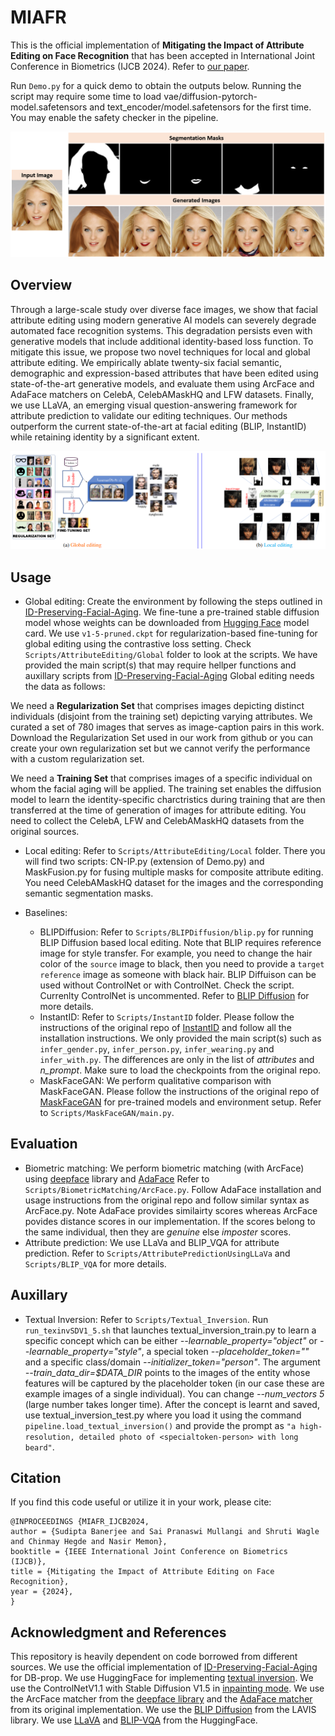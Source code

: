 # MIAFR
This is the official implementation of **Mitigating the Impact of Attribute Editing on Face Recognition** that has been accepted in International Joint Conference in Biometrics (IJCB 2024). Refer to [our paper](https://arxiv.org/html/2403.08092v1).

Run `Demo.py` for a quick demo to obtain the outputs below. Running the script may require some time to load vae/diffusion-pytorch-model.safetensors and text_encoder/model.safetensors for the first time. You may enable the safety checker in the pipeline.

![alt text](GithubDemo.PNG)

## Overview
Through a large-scale study over diverse face images, we show that facial attribute editing using modern generative AI models can severely degrade automated face recognition systems. This degradation persists even with generative models that include additional identity-based loss function. To mitigate this issue, we propose two novel techniques for local and global attribute editing. We empirically ablate twenty-six facial semantic, demographic and expression-based attributes that have been edited using state-of-the-art generative models, and evaluate them using ArcFace and AdaFace matchers on CelebA, CelebAMaskHQ and LFW datasets. Finally, we use LLaVA, an emerging visual question-answering framework for attribute prediction to validate our editing techniques. Our methods outperform the current state-of-the-art at facial editing (BLIP, InstantID) while retaining identity by a significant extent.

![alt text](IJCB2024_Overview.PNG)

## Usage
- Global editing: Create the environment by following the steps outlined in [ID-Preserving-Facial-Aging](https://github.com/sudban3089/ID-Preserving-Facial-Aging). We fine-tune a pre-trained stable diffusion model whose weights can be downloaded from [Hugging Face](https://huggingface.co/CompVis) model card. We use `v1-5-pruned.ckpt` for regularization-based fine-tuning for global editing using the contrastive loss setting. Check `Scripts/AttributeEditing/Global` folder to look at the scripts. We have provided the main script(s) that may require hellper functions and auxillary scripts from [ID-Preserving-Facial-Aging](https://github.com/sudban3089/ID-Preserving-Facial-Aging) Global editing needs the data as follows:

We need a **Regularization Set** that comprises images depicting distinct individuals (disjoint from the training set) depicting varying attributes. We curated a set of 780 images that serves as image-caption pairs in this work. Download the Regularization Set used in our work from github or you can create your own regularization set but we cannot verify the performance with a custom regularization set. 

We need a **Training Set** that comprises images of a specific individual on whom the facial aging will be applied. The training set enables the diffusion model to learn the identity-specific charctristics during training that are then transferred at the time of generation of images for attribute editing. You need to collect the CelebA, LFW and CelebAMaskHQ datasets from the original sources.

- Local editing: Refer to `Scripts/AttributeEditing/Local` folder. There you will find two scripts: CN-IP.py (extension of Demo.py) and MaskFusion.py for fusing multiple masks for composite attribute editing. You need CelebAMaskHQ dataset for the images and the corresponding semantic segmentation masks.

- Baselines:
  - BLIPDiffusion: Refer to `Scripts/BLIPDiffusion/blip.py` for running BLIP Diffusion based local editing. Note that BLIP requires reference image for style transfer. For example, you need to change the hair color of the `source` image to black, then you need to provide a `target reference` image as someone with black hair. BLIP Diffuison can be used without ControlNet or with ControlNet. Check the script. Currenlty ControlNet is uncommented. Refer to [BLIP Diffusion](https://github.com/salesforce/LAVIS/tree/main/projects/blip-diffusion) for more details.
  - InstantID: Refer to `Scripts/InstantID` folder. Please follow the instructions of the original repo of [InstantID](https://github.com/InstantID/InstantID) and follow all the installation instructions. We only provided the main script(s) such as `infer_gender.py`, `infer_person.py`, `infer_wearing.py` and `infer_with.py`. The differences are only in the list of *attributes* and *n_prompt*. Make sure to load the checkpoints from the original repo.
  - MaskFaceGAN: We perform qualitative comparison with MaskFaceGAN. Please follow the instructions of the original repo of [MaskFaceGAN](https://github.com/MartinPernus/MaskFaceGAN) for pre-trained models and environment setup. Refer to `Scripts/MaskFaceGAN/main.py`.


## Evaluation

- Biometric matching: We perform biometric matching (with ArcFace) using [deepface](https://github.com/serengil/deepface) library and [AdaFace](https://github.com/mk-minchul/AdaFace) Refer to `Scripts/BiometricMatching/ArcFace.py`. Follow AdaFace installation and usage instructions from the original repo and follow similar syntax as ArcFace.py. Note AdaFace provides similairty scores whereas ArcFace povides distance scores in our implementation. If the scores belong to the same individual, then they are *genuine* else *imposter* scores. 
- Attribute prediction: We use LLaVa and BLIP_VQA for attribute prediction. Refer to `Scripts/AttributePredictionUsingLLaVa` and `Scripts/BLIP_VQA` for more details.

## Auxillary 

- Textual Inversion: Refer to `Scripts/Textual_Inversion`. Run `run_texinvSDV1_5.sh` that launches textual_inversion_train.py to learn a specific concept which can be either *--learnable_property="object"* or *--learnable_property="style"*, a special token *--placeholder_token="<specialtoken-person>"* and a specific class/domain *--initializer_token="person"*. The argument *--train_data_dir=$DATA_DIR* points to the images of the entity whose features will be captured by the placeholder token (in our case these are example images of a single individual). You can change *--num_vectors 5* (large number takes longer time). After the concept is learnt and saved, use textual_inversion_test.py where you load it using the command `pipeline.load_textual_inversion()` and provide the prompt as `"a high-resolution, detailed photo of <specialtoken-person> with long beard"`. 

## Citation
If you find this code useful or utilize it in your work, please cite:
```
@INPROCEEDINGS {MIAFR_IJCB2024,
author = {Sudipta Banerjee and Sai Pranaswi Mullangi and Shruti Wagle and Chinmay Hegde and Nasir Memon},
booktitle = {IEEE International Joint Conference on Biometrics (IJCB)},
title = {Mitigating the Impact of Attribute Editing on Face Recognition},
year = {2024},
}
```

## Acknowledgment and References
This repository is heavily dependent on code borrowed from different sources. 
 We use the official implementation of [ID-Preserving-Facial-Aging](https://github.com/sudban3089/ID-Preserving-Facial-Aging) for DB-prop. We use HuggingFace for implementing [textual inversion](https://huggingface.co/docs/diffusers/en/using-diffusers/textual_inversion_inference). We use the ControlNetV1.1 with Stable Diffusion V1.5 in [inpainting mode](https://huggingface.co/lllyasviel/control_v11p_sd15_inpaint). We use the ArcFace matcher from the [deepface library](https://github.com/serengil/deepface) and the [AdaFace matcher](https://github.com/mk-minchul/AdaFace) from its original implementation. We use the [BLIP Diffusion](https://github.com/salesforce/LAVIS/tree/main/projects/blip-diffusion) from the LAVIS library. We use [LLaVA](https://huggingface.co/docs/transformers/main/en/model_doc/llava) and [BLIP-VQA](https://huggingface.co/Salesforce/blip-vqa-base) from the HuggingFace.


